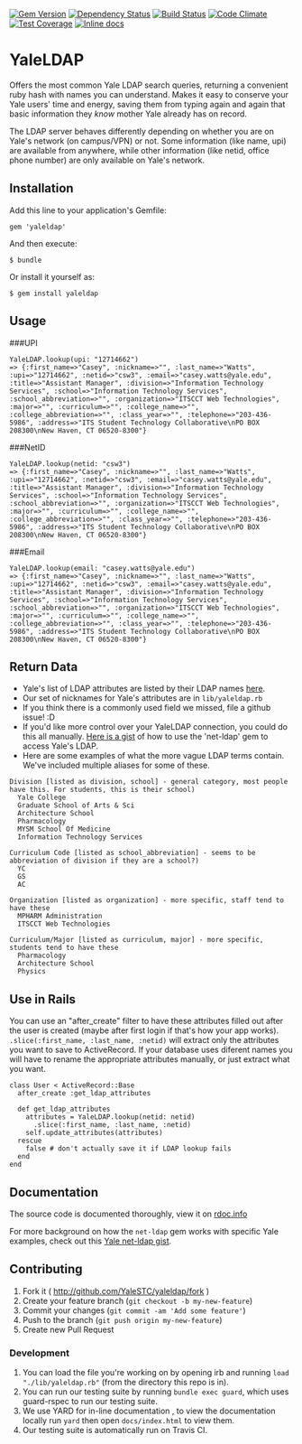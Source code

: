 [![Gem Version](https://badge.fury.io/rb/yaleldap.svg)](http://badge.fury.io/rb/yaleldap)
[![Dependency Status](https://gemnasium.com/YaleSTC/yaleldap.svg)](https://gemnasium.com/YaleSTC/yaleldap)
[![Build Status](https://travis-ci.org/YaleSTC/yaleldap.svg?branch=testinghound)](https://travis-ci.org/YaleSTC/yaleldap)
[![Code Climate](https://codeclimate.com/github/YaleSTC/yaleldap/badges/gpa.svg)](https://codeclimate.com/github/YaleSTC/yaleldap)
[![Test Coverage](https://codeclimate.com/github/YaleSTC/yaleldap/badges/coverage.svg)](https://codeclimate.com/github/YaleSTC/yaleldap)
[![Inline docs](http://inch-ci.org/github/YaleSTC/yaleldap.png?branch=master)](http://inch-ci.org/github/YaleSTC/yaleldap)

# YaleLDAP

Offers the most common Yale LDAP search queries, returning a convenient ruby hash with names you can understand. Makes it easy to conserve your Yale users' time and energy, saving them from typing again and again that basic information they *know* mother Yale already has on record.

The LDAP server behaves differently depending on whether you are on Yale's network (on campus/VPN) or not. Some information (like name, upi) are available from anywhere, while other information (like netid, office phone number) are only available on Yale's network.

## Installation

Add this line to your application's Gemfile:

    gem 'yaleldap'

And then execute:

    $ bundle

Or install it yourself as:

    $ gem install yaleldap

## Usage

###UPI
```
YaleLDAP.lookup(upi: "12714662")
=> {:first_name=>"Casey", :nickname=>"", :last_name=>"Watts", :upi=>"12714662", :netid=>"csw3", :email=>"casey.watts@yale.edu", :title=>"Assistant Manager", :division=>"Information Technology Services", :school=>"Information Technology Services", :school_abbreviation=>"", :organization=>"ITSCCT Web Technologies", :major=>"", :curriculum=>"", :college_name=>"", :college_abbreviation=>"", :class_year=>"", :telephone=>"203-436-5986", :address=>"ITS Student Technology Collaborative\nPO BOX 208300\nNew Haven, CT 06520-8300"}
```

###NetID
```
YaleLDAP.lookup(netid: "csw3")
=> {:first_name=>"Casey", :nickname=>"", :last_name=>"Watts", :upi=>"12714662", :netid=>"csw3", :email=>"casey.watts@yale.edu", :title=>"Assistant Manager", :division=>"Information Technology Services", :school=>"Information Technology Services", :school_abbreviation=>"", :organization=>"ITSCCT Web Technologies", :major=>"", :curriculum=>"", :college_name=>"", :college_abbreviation=>"", :class_year=>"", :telephone=>"203-436-5986", :address=>"ITS Student Technology Collaborative\nPO BOX 208300\nNew Haven, CT 06520-8300"}
```

###Email
```
YaleLDAP.lookup(email: "casey.watts@yale.edu")
=> {:first_name=>"Casey", :nickname=>"", :last_name=>"Watts", :upi=>"12714662", :netid=>"csw3", :email=>"casey.watts@yale.edu", :title=>"Assistant Manager", :division=>"Information Technology Services", :school=>"Information Technology Services", :school_abbreviation=>"", :organization=>"ITSCCT Web Technologies", :major=>"", :curriculum=>"", :college_name=>"", :college_abbreviation=>"", :class_year=>"", :telephone=>"203-436-5986", :address=>"ITS Student Technology Collaborative\nPO BOX 208300\nNew Haven, CT 06520-8300"}
```

## Return Data
- Yale's list of LDAP attributes are listed by their LDAP names [here](http://directory.yale.edu/phonebook/help.htm).
- Our set of nicknames for Yale's attributes are in `lib/yaleldap.rb`
- If you think there is a commonly used field we missed, file a github issue! :D
- If you'd like more control over your YaleLDAP connection, you could do this all manually. [Here is a gist](https://gist.github.com/caseywatts/ddea3996853050d1e5ad) of how to use the 'net-ldap' gem to access Yale's LDAP.
- Here are some examples of what the more vague LDAP terms contain. We've included multiple aliases for some of these.
```
Division [listed as division, school] - general category, most people have this. For students, this is their school)
  Yale College
  Graduate School of Arts & Sci
  Architecture School
  Pharmacology
  MYSM School Of Medicine
  Information Technology Services

Curriculum Code [listed as school_abbreviation] - seems to be abbreviation of division if they are a school?)
  YC
  GS
  AC

Organization [listed as organization] - more specific, staff tend to have these
  MPHARM Administration
  ITSCCT Web Technologies

Curriculum/Major [listed as curriculum, major] - more specific, students tend to have these
  Pharmacology
  Architecture School
  Physics
```

## Use in Rails
You can use an "after_create" filter to have these attributes filled out after the user is created (maybe after first login if that's how your app works). `.slice(:first_name, :last_name, :netid)` will extract only the attributes you want to save to ActiveRecord. If your database uses diferent names you will have to rename the appropriate attributes manually, or just extract what you want.
```
class User < ActiveRecord::Base
  after_create :get_ldap_attributes

  def get_ldap_attributes
    attributes = YaleLDAP.lookup(netid: netid)
      .slice(:first_name, :last_name, :netid)
    self.update_attributes(attributes)
  rescue
    false # don't actually save it if LDAP lookup fails
  end
end
```

## Documentation
The source code is documented thoroughly, view it on [rdoc.info](http://rdoc.info/github/YaleSTC/yaleldap/master/frames)

For more background on how the `net-ldap` gem works with specific Yale examples, check out this [Yale net-ldap gist](https://gist.github.com/caseywatts/ddea3996853050d1e5ad).

## Contributing

1. Fork it ( http://github.com/YaleSTC/yaleldap/fork )
2. Create your feature branch (`git checkout -b my-new-feature`)
3. Commit your changes (`git commit -am 'Add some feature'`)
4. Push to the branch (`git push origin my-new-feature`)
5. Create new Pull Request

### Development
1. You can load the file you're working on by opening irb and running `load "./lib/yaleldap.rb"` (from the directory this repo is in).
2. You can run our testing suite by running `bundle exec guard`, which uses guard-rspec to run our testing suite.
3. We use YARD for in-line documentation , to view the documentation locally run `yard` then open `docs/index.html` to view them.
4. Our testing suite is automatically run on Travis CI.

